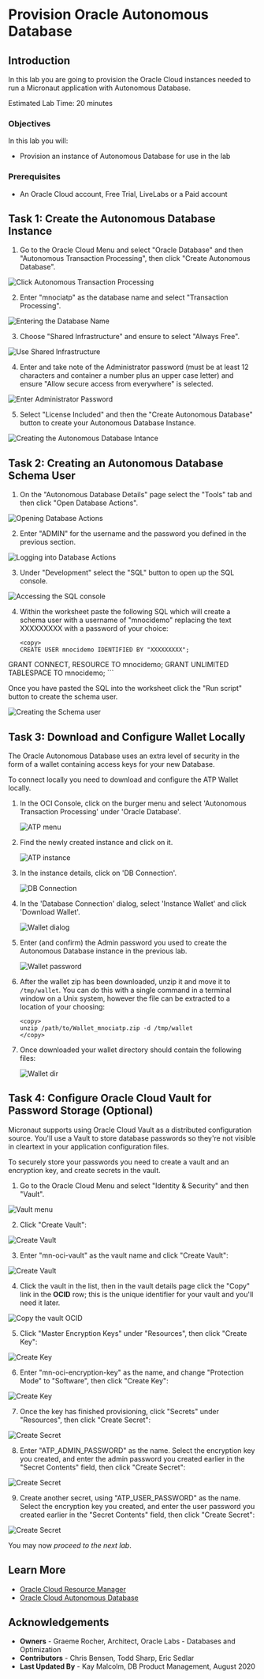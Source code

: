 # Provision Oracle Autonomous Database

## Introduction
In this lab you are going to provision the Oracle Cloud instances needed to run a Micronaut application with Autonomous Database.

Estimated Lab Time: 20 minutes

### Objectives

In this lab you will:

* Provision an instance of Autonomous Database for use in the lab

### Prerequisites
- An Oracle Cloud account, Free Trial, LiveLabs or a Paid account

## Task 1: Create the Autonomous Database Instance

1. Go to the Oracle Cloud Menu and select "Oracle Database" and then "Autonomous Transaction Processing", then click "Create Autonomous Database".

![Click Autonomous Transaction Processing](images/db1.png)

2. Enter "mnociatp" as the database name and select "Transaction Processing".

![Entering the Database Name](images/db2.png)

3. Choose "Shared Infrastructure" and ensure to select "Always Free".

![Use Shared Infrastructure](images/db3.png)

4. Enter and take note of the Administrator password (must be at least 12 characters and container a number plus an upper case letter) and ensure "Allow secure access from everywhere" is selected.

![Enter Administrator Password](images/db4.png)

5. Select "License Included" and then the "Create Autonomous Database" button to create your Autonomous Database Instance.

![Creating the Autonomous Database Intance](images/db5.png)

## Task 2: Creating an Autonomous Database Schema User

1. On the "Autonomous Database Details" page select the "Tools" tab and then click "Open Database Actions".

![Opening Database Actions](images/db6.png)

2. Enter "ADMIN" for the username and the password you defined in the previous section.

![Logging into Database Actions](images/db7.png)

3. Under "Development" select the "SQL" button to open up the SQL console.

![Accessing the SQL console](images/db8.png)

4. Within the worksheet paste the following SQL which will create a schema user with a username of "mnocidemo" replacing the text XXXXXXXXX with a password of your choice:

    ```
    <copy>
    CREATE USER mnocidemo IDENTIFIED BY "XXXXXXXXX";
GRANT CONNECT, RESOURCE TO mnocidemo;
GRANT UNLIMITED TABLESPACE TO mnocidemo;
    </copy>
    ```

Once you have pasted the SQL into the worksheet click the "Run script" button to create the schema user.

![Creating the Schema user](images/db9.png)

## Task 3: Download and Configure Wallet Locally

The Oracle Autonomous Database uses an extra level of security in the form of a wallet containing access keys for your new Database.

To connect locally you need to download and configure the ATP Wallet locally.

1. In the OCI Console, click on the burger menu and select 'Autonomous Transaction Processing' under 'Oracle Database'.

    ![ATP menu](images/atp-menu.png)

2. Find the newly created instance and click on it.

    ![ATP instance](images/atp-instance-list.png)

3. In the instance details, click on 'DB Connection'.

    ![DB Connection](images/db-connection-btn.png)

4. In the 'Database Connection' dialog, select 'Instance Wallet' and click 'Download Wallet'.

    ![Wallet dialog](images/wallet-dialog.png)

5. Enter (and confirm) the Admin password you used to create the Autonomous Database instance in the previous lab.

    ![Wallet password](images/wallet-password.png)

6. After the wallet zip has been downloaded, unzip it and move it to `/tmp/wallet`. You can do this with a single command in a terminal window on a Unix system, however the file can be extracted to a location of your choosing:

    ```
    <copy>
    unzip /path/to/Wallet_mnociatp.zip -d /tmp/wallet
    </copy>
    ```

7. Once downloaded your wallet directory should contain the following files:

   ![Wallet dir](images/tmp-wallet-dir.png)

## Task 4: Configure Oracle Cloud Vault for Password Storage (Optional)

Micronaut supports using Oracle Cloud Vault as a distributed configuration source. You'll use a Vault to store database passwords so they're not visible in cleartext in your application configuration files.

To securely store your passwords you need to create a vault and an encryption key, and create secrets in the vault.

1. Go to the Oracle Cloud Menu and select "Identity & Security" and then "Vault".

![Vault menu](images/vault1.png)

2. Click "Create Vault":

![Create Vault](images/vault2.png)

3. Enter "mn-oci-vault" as the vault name and click "Create Vault":

![Create Vault](images/vault3.png)

4. Click the vault in the list, then in the vault details page click the "Copy" link in the **OCID** row; this is the unique identifier for your vault and you'll need it later.

![Copy the vault OCID](images/vault4.png)

5. Click "Master Encryption Keys" under "Resources", then click "Create Key":

![Create Key](images/vault5.png)

6. Enter "mn-oci-encryption-key" as the name, and change "Protection Mode" to "Software", then click "Create Key":

![Create Key](images/vault6.png)

7. Once the key has finished provisioning, click "Secrets" under "Resources", then click "Create Secret":

![Create Secret](images/vault7.png)

8. Enter "ATP\_ADMIN\_PASSWORD" as the name. Select the encryption key you created, and enter the admin password you created earlier in the "Secret Contents" field, then click "Create Secret":

![Create Secret](images/vault8.png)

9. Create another secret, using "ATP\_USER\_PASSWORD" as the name. Select the encryption key you created, and enter the user password you created earlier in the "Secret Contents" field, then click "Create Secret":

![Create Secret](images/vault9.png)

You may now *proceed to the next lab*.

## Learn More

* [Oracle Cloud Resource Manager](https://docs.cloud.oracle.com/en-us/iaas/Content/ResourceManager/Concepts/resourcemanager.htm)
* [Oracle Cloud Autonomous Database](https://docs.cloud.oracle.com/en-us/iaas/Content/Database/Concepts/adboverview.htm)

## Acknowledgements
- **Owners** - Graeme Rocher, Architect, Oracle Labs - Databases and Optimization
- **Contributors** - Chris Bensen, Todd Sharp, Eric Sedlar
- **Last Updated By** - Kay Malcolm, DB Product Management, August 2020
